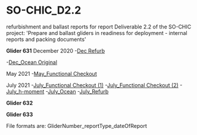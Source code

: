 # SO-CHIC_D2.2
refurbishment and ballast reports for report Deliverable 2.2 of the SO-CHIC project: 
'Prepare and ballast gliders in readiness for deployment - internal reports and packing documents'

**Glider 631**
December 2020
-[Dec Refurb](https://github.com/polychromatics/SO-CHIC_D2.2/blob/main/631_refurb_report_dec2020.xlsm)

-[Dec_Ocean Original](https://github.com/polychromatics/SO-CHIC_D2.2/blob/main/631_OCEAN_02102018.xlsm)

May 2021
-[May_Functional Checkout](https://github.com/polychromatics/SO-CHIC_D2.2/blob/main/631_Slocum_functional_checkout_20210509.xlsm)

July 2021
-[July_Functional Checkout (1)](https://github.com/polychromatics/SO-CHIC_D2.2/blob/main/631_functional_checkout_July2021.xlsm)
-[July_Functional Checkout (2)](https://github.com/polychromatics/SO-CHIC_D2.2/blob/main/631_functional_checkout_AUG2021.xlsm)
-[July_h-moment](https://github.com/polychromatics/SO-CHIC_D2.2/blob/main/631_hmoment_025_July2021.xlsx)
-[July_Ocean](https://github.com/polychromatics/SO-CHIC_D2.2/blob/main/631_OCEAN_20072021.xlsm)
-[July_Refurb](https://github.com/polychromatics/SO-CHIC_D2.2/blob/main/631_refurb_report_jul2021.xlsm)

**Glider 632**

**Glider 633**



File formats are:
  GliderNumber_reportType_dateOfReport
